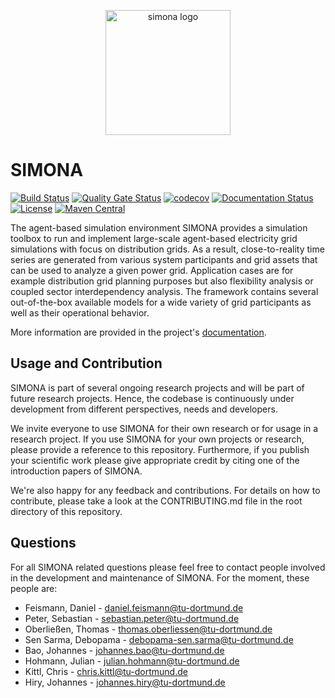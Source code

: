 <p align="center">
<img src="docs/logo/logo_tightcrop_transparent.png" width="200px" alt="simona logo"/>
</p>

# SIMONA
[![Build Status](https://simona.ie3.e-technik.tu-dortmund.de/ci/buildStatus/icon?job=ie3-institute%2Fsimona%2Fdev)](https://simona.ie3.e-technik.tu-dortmund.de/ci/job/ie3-institute/job/simona/job/dev/)
[![Quality Gate Status](https://simona.ie3.e-technik.tu-dortmund.de/sonar/api/project_badges/measure?project=edu.ie3%3Asimona&metric=alert_status)](https://simona.ie3.e-technik.tu-dortmund.de/sonar/dashboard?id=edu.ie3%3Asimona)
[![codecov](https://codecov.io/gh/ie3-institute/simona/branch/main/graph/badge.svg?token=pDg4Pbbp9L)](https://codecov.io/gh/ie3-institute/simona)
[![Documentation Status](https://readthedocs.org/projects/simona/badge/?version=latest)](https://simona.readthedocs.io/en/latest/?badge=latest)
[![License](https://img.shields.io/github/license/ie3-institute/simona)](https://github.com/ie3-institute/simona/blob/main/LICENSE)
[![Maven Central](https://img.shields.io/maven-central/v/com.github.ie3-institute/simona.svg?label=Maven%20Central)](https://search.maven.org/search?q=g:%22com.github.ie3-institute%22%20AND%20a:%22simona%22)

The agent-based simulation environment SIMONA provides a simulation toolbox to run and implement large-scale agent-based
electricity grid simulations with focus on distribution grids. As a result, close-to-reality time series are
generated from various system participants and grid assets that can be used to analyze a given power grid.
Application cases are for example distribution grid planning purposes but also flexibility analysis or coupled
sector interdependency analysis. The framework contains several out-of-the-box available models for a wide variety of grid participants as well as their
operational behavior.

More information are provided in the project's [documentation](http://simona.readthedocs.io/).

## Usage and Contribution
SIMONA is part of several ongoing research projects and will be part of future research projects. Hence, the codebase
is continuously under development from different perspectives, needs and developers.

We invite everyone to use SIMONA for their own research or for usage in a research project. If you use SIMONA for your
own projects or research, please provide a reference to this repository. Furthermore, if you publish your scientific work
please give appropriate credit by citing one of the introduction papers of SIMONA. 

We're also happy for any feedback and contributions. For details on how to contribute, please take a look at the
CONTRIBUTING.md file in the root directory of this repository.

## Questions
For all SIMONA related questions please feel free to contact people involved in the development and maintenance of SIMONA.
For the moment, these people are:

- Feismann, Daniel - [daniel.feismann@tu-dortmund.de](mailto:daniel.feismann@tu-dortmund.de)
- Peter, Sebastian - [sebastian.peter@tu-dortmund.de](mailto:sebastian.peter@tu-dortmund.de)
- Oberließen, Thomas - [thomas.oberliessen@tu-dortmund.de](mailto:thomas.oberliessen@tu-dortmund.de)
- Sen Sarma, Debopama - [debopama-sen.sarma@tu-dortmund.de](mailto:debopama-sen.sarma@tu-dortmund.de)
- Bao, Johannes - [johannes.bao@tu-dortmund.de](mailto:johannes.bao@tu-dortmund.de)
- Hohmann, Julian - [julian.hohmann@tu-dortmund.de](mailto:julian.hohmann@tu-dortmund.de)
- Kittl, Chris - [chris.kittl@tu-dortmund.de](mailto:chris.kittl@tu-dortmund.de)
- Hiry, Johannes - [johannes.hiry@tu-dortmund.de](mailto:johannes.hiry@tu-dortmund.de)
